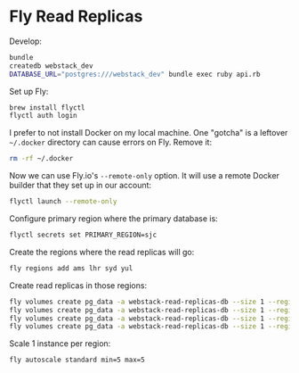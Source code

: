 # Fly Read Replicas

Develop:

```bash
bundle
createdb webstack_dev
DATABASE_URL="postgres:///webstack_dev" bundle exec ruby api.rb
```

Set up Fly:

```bash
brew install flyctl
flyctl auth login
```

I prefer to not install Docker on my local machine.
One "gotcha" is a leftover `~/.docker` directory can cause errors on Fly.
Remove it:

```bash
rm -rf ~/.docker
```

Now we can use Fly.io's `--remote-only` option.
It will use a remote Docker builder that they set up in our account:

```bash
flyctl launch --remote-only
```

Configure primary region where the primary database is:

```bash
flyctl secrets set PRIMARY_REGION=sjc
```

Create the regions where the read replicas will go:

```bash
fly regions add ams lhr syd yul
```

Create read replicas in those regions:

```bash
fly volumes create pg_data -a webstack-read-replicas-db --size 1 --region ams
fly volumes create pg_data -a webstack-read-replicas-db --size 1 --region lhr
fly volumes create pg_data -a webstack-read-replicas-db --size 1 --region syd
fly volumes create pg_data -a webstack-read-replicas-db --size 1 --region yul
```

Scale 1 instance per region:

```bash
fly autoscale standard min=5 max=5
```
